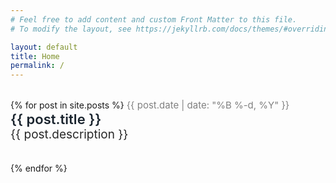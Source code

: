```yaml
---
# Feel free to add content and custom Front Matter to this file.
# To modify the layout, see https://jekyllrb.com/docs/themes/#overriding-theme-defaults

layout: default
title: Home
permalink: /
---
```


<style>
    
    .h2 {
        font-weight: 600;
        text-align: center;
        font-size: 
        
    }

    .text:hover {
    text-decoration: underline;
    }

    .text {
    text-decoration: underline;
    font-size:22px; 
    text-decoration: none; 
    color:#19232d;
    font-weight: 600;
    }

    .subtext {
        font-size:19px; 
        text-decoration: none; 
        color:#282828;

    }

    .date {
    font-size:15px; 
    text-decoration: none; 
    color:grey;
    }

</style>

<br>

<div>
    {% for post in site.posts %}
        <span class="date">{{ post.date | date: "%B %-d, %Y"  }}</span> <br>
        <a class="text" href="{{ post.url }}">{{ post.title }}</a><br>
        <span class="subtext">{{ post.description }}</span> <br><br>
        <br>
    {% endfor %}
</div>





<!--<img src="images/grass.jpg" width=700px> <br> <br>
<span style="font-size: 20px">Photo by <a href="https://unsplash.com/@p_kuzovkova?utm_source=unsplash&amp;utm_medium=referral&amp;utm_content=creditCopyText">Polina Kuzovkova</a> on <a href="https://unsplash.com/t/nature?utm_source=unsplash&amp;utm_medium=referral&amp;utm_content=creditCopyText">Unsplash</a></span>-->



